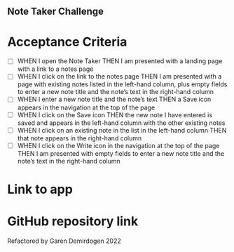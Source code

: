## Note Taker Challenge

# Acceptance Criteria

- [ ] WHEN I open the Note Taker
      THEN I am presented with a landing page with a link to a notes page
- [ ] WHEN I click on the link to the notes page
      THEN I am presented with a page with existing notes listed in the left-hand column,
      plus empty fields to enter a new note title and the note’s text in the right-hand column
- [ ] WHEN I enter a new note title and the note’s text
      THEN a Save icon appears in the navigation at the top of the page
- [ ] WHEN I click on the Save icon
      THEN the new note I have entered is saved and appears in the left-hand column with the
      other existing notes
- [ ] WHEN I click on an existing note in the list in the left-hand column
      THEN that note appears in the right-hand column
- [ ] WHEN I click on the Write icon in the navigation at the top of the page
      THEN I am presented with empty fields to enter a new note title and the note’s text in
      the right-hand column

# Link to app

# GitHub repository link

Refactored by Garen Demirdogen 2022
